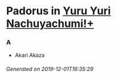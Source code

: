 # Padorus in [Yuru Yuri Nachuyachumi!+](https://myanimelist.net/anime/30902/Yuru_Yuri_Nachuyachumi_)

### A
* Akari Akaza

###### Generated on 2019-12-01T16:35:29
